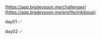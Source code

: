 [https://app.bigdevsoon.me/challenges](https://app.bigdevsoon.me/profile/mkibous)


day01 ✅

day02 ✅
